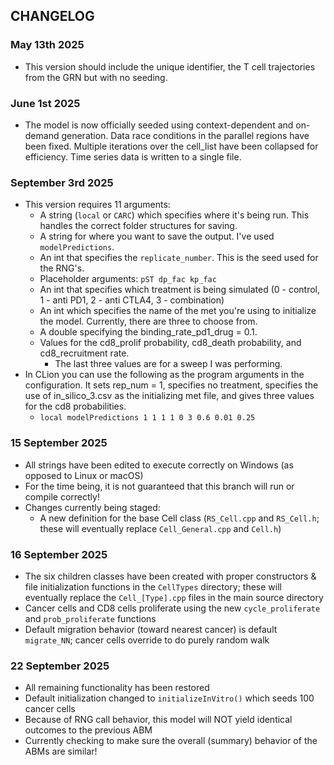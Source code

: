 ## CHANGELOG

### May 13th 2025
- This version should include the unique identifier, the T cell trajectories from the GRN but with no seeding.
### June 1st 2025
- The model is now officially seeded using context-dependent and on-demand generation. Data race conditions in the parallel regions have been fixed. Multiple iterations over the cell_list have been collapsed for efficiency. Time series data is written to a single file.
### September 3rd 2025
- This version requires 11 arguments:
    - A string (`local` or `CARC`) which specifies where it's being run. This handles the correct folder structures for saving.
    - A string for where you want to save the output. I've used `modelPredictions`.
    - An int that specifies the `replicate_number`. This is the seed used for the RNG's.
    - Placeholder arguments: `pST dp_fac kp_fac`
    - An int that specifies which treatment is being simulated (0 - control, 1 - anti PD1, 2 - anti CTLA4, 3 - combination)
    - An int which specifies the name of the met you're using to initialize the model. Currently, there are three to choose from.
    - A double specifying the binding_rate_pd1_drug = 0.1.
    - Values for the cd8_prolif probability, cd8_death probability, and cd8_recruitment rate.
        - The last three values are for a sweep I was performing.
- In CLion you can use the following as the program arguments in the configuration. It sets rep_num = 1, specifies no treatment, specifies the use of in_silico_3.csv as the initializing met file, and gives three values for the cd8 probabilities.
    - `local modelPredictions 1 1 1 1 0 3 0.6 0.01 0.25`
### 15 September 2025
- All strings have been edited to execute correctly on Windows (as opposed to Linux or macOS)
- For the time being, it is not guaranteed that this branch will run or compile correctly!
- Changes currently being staged:
    - A new definition for the base Cell class (`RS_Cell.cpp` and `RS_Cell.h`; these will eventually replace `Cell_General.cpp` and `Cell.h`)

### 16 September 2025
- The six children classes have been created with proper constructors & file initialization functions in the `CellTypes` directory; these will eventually replace the `Cell_[Type].cpp` files in the main source directory
- Cancer cells and CD8 cells proliferate using the new `cycle_proliferate` and `prob_proliferate` functions
- Default migration behavior (toward nearest cancer) is default `migrate_NN`; cancer cells override to do purely random walk

### 22 September 2025
- All remaining functionality has been restored
- Default initialization changed to `initializeInVitro()` which seeds 100 cancer cells
- Because of RNG call behavior, this model will NOT yield identical outcomes to the previous ABM
- Currently checking to make sure the overall (summary) behavior of the ABMs are similar!